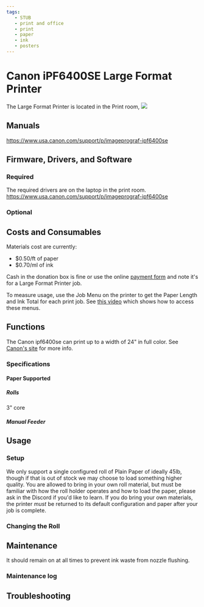 ```yaml
---
tags:
   - STUB
   - print and office
   - print
   - paper
   - ink
   - posters
---
```

# Canon iPF6400SE Large Format Printer

The Large Format Printer is located in the Print room, 
![ ](large.format.printer.png)

## Manuals 
https://www.usa.canon.com/support/p/imageprograf-ipf6400se
## Firmware, Drivers, and Software
### Required
The required drivers are on the laptop in the print room.
https://www.usa.canon.com/support/p/imageprograf-ipf6400se

### Optional

## Costs and Consumables
Materials cost are currently:

* $0.50/ft of paper
* $0.70/ml of ink

Cash in the donation box is fine or use the online [payment form](https://synshop.org/payment) and note it's for a Large Format Printer job.

To measure usage, use the Job Menu on the printer to get the Paper Length and Ink Total for each print job. See [this video](Canon.iPF6400SE.usage.howto.mp4) which shows how to access these menus.
## Functions
The Canon ipf6400se can print up to a width of 24" in full color. 
See [Canon's site](https://www.usa.canon.com/support/p/imageprograf-ipf6400se) for more info.

### Specifications
#### Paper Supported
##### Rolls
3" core
##### Manual Feeder

## Usage

### Setup
 We only support a single configured roll of Plain Paper of ideally 45lb,
 though if that is out of stock we may choose to load something higher quality. 
 You are allowed to bring in your own roll material, but must be familiar with how the roll holder operates and how to load the paper, please ask in the Discord if you'd like to learn. 
 If you do bring your own materials, the printer *must* be returned to its default configuration and paper after your job is complete.
### Changing the Roll

## Maintenance
It should remain on at all times to prevent ink waste from nozzle flushing.

### Maintenance log
## Troubleshooting




